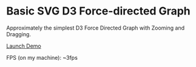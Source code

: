 # Basic SVG D3 Force-directed Graph

Approximately the simplest D3 Force Directed Graph with Zooming and Dragging.

[Launch Demo]()

FPS (on my machine): ~3fps